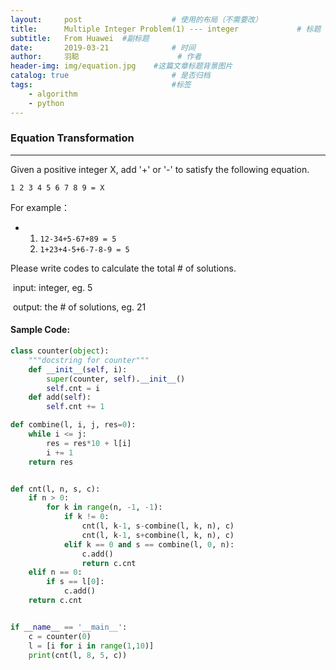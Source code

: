 ```yaml
---
layout:     post                    # 使用的布局（不需要改）
title:      Multiple Integer Problem(1) --- integer             # 标题 
subtitle:   From Huawei  #副标题
date:       2019-03-21              # 时间
author:     羽聪                      # 作者
header-img: img/equation.jpg    #这篇文章标题背景图片
catalog: true                       # 是否归档
tags:                               #标签
    - algorithm
    - python
---
```


### Equation Transformation

---

Given a positive integer X, add '+' or '-' to satisfy the following equation.

`1 2 3 4 5 6 7 8 9 = X`

For example：

- 1. `12-34+5-67+89 = 5` 
  2. `1+23+4-5+6-7-8-9 = 5`

Please write codes to calculate the total # of solutions.

​	input: integer, eg. 5

​	output: the # of solutions, eg. 21



#### Sample Code:

```python
class counter(object):
	"""docstring for counter"""
	def __init__(self, i):
		super(counter, self).__init__()
		self.cnt = i
	def add(self):
		self.cnt += 1

def combine(l, i, j, res=0):
	while i <= j:
		res = res*10 + l[i]
		i += 1
	return res


def cnt(l, n, s, c):
	if n > 0:
		for k in range(n, -1, -1):
			if k != 0:
				cnt(l, k-1, s-combine(l, k, n), c)
				cnt(l, k-1, s+combine(l, k, n), c)
			elif k == 0 and s == combine(l, 0, n):
				c.add()
				return c.cnt
	elif n == 0:
		if s == l[0]:
			c.add()
	return c.cnt


if __name__ == '__main__':
	c = counter(0)
	l = [i for i in range(1,10)]
	print(cnt(l, 8, 5, c))

```


